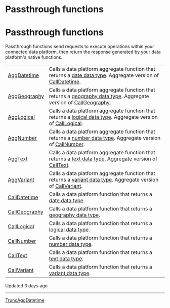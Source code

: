 # Passthrough functions

# Passthrough functions

Passthrough functions send requests to execute operations within your connected data platform, then return the response generated by your data platform's native functions.

|  |  |
| --- | --- |
| [AggDatetime](/docs/aggdatetime) | Calls a data platform aggregate function that returns a [date data type](/docs/data-types-and-formats#date). Aggregate version of [CallDatetime](/docs/calldatetime). |
| [AggGeography](/docs/agggeography) | Calls a data platform aggregate function that returns a [geography data type](/docs/data-types-and-formats#geography). Aggregate version of [CallGeography](/docs/callgeography). |
| [AggLogical](/docs/agglogical) | Calls a data platform aggregate function that returns a [logical data type](/docs/data-types-and-formats#logical). Aggregate version of [CallLogical](/docs/calllogical). |
| [AggNumber](/docs/aggnumber) | Calls a data platform aggregate function that returns a [number data type](/docs/data-types-and-formats#number). Aggregate version of [CallNumber](/docs/callnumber). |
| [AggText](/docs/aggtext) | Calls a data platform aggregate function that returns a [text data type](/docs/data-types-and-formats#text). Aggregate version of [CallText](/docs/calltext). |
| [AggVariant](/docs/aggvariant) | Calls a data platform aggregate function that returns a [variant data type](/docs/data-types-and-formats#variant). Aggregate version of [CallVariant](/docs/callvariant). |
| [CallDatetime](/docs/calldatetime) | Calls a data platform function that returns a [date data type](/docs/data-types-and-formats#date). |
| [CallGeography](/docs/callgeography) | Calls a data platform function that returns a [geography data type](/docs/data-types-and-formats#geography). |
| [CallLogical](/docs/calllogical) | Calls a data platform function that returns a [logical data type](/docs/data-types-and-formats#logical). |
| [CallNumber](/docs/callnumber) | Calls a data platform function that returns a [number data type](/docs/data-types-and-formats#number). |
| [CallText](/docs/calltext) | Calls a data platform function that returns a [text data type](/docs/data-types-and-formats#text). |
| [CallVariant](/docs/callvariant) | Calls a data platform function that returns a [variant data type](/docs/data-types-and-formats#variant). |

Updated 3 days ago

---

[Trunc](/docs/trunc)[AggDatetime](/docs/aggdatetime)